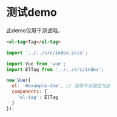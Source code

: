 # 测试demo

此demo仅用于测试哦。

```html
<el-tag>Tag</el-tag>
```

```js
import '../../src/index.scss';

import Vue from 'vue';
import ElTag from '../../src/index';

new Vue({
  el: '#example-dom', // 渲染节点固定为此
  components: {
    'el-tag': ElTag
  }
});
```
